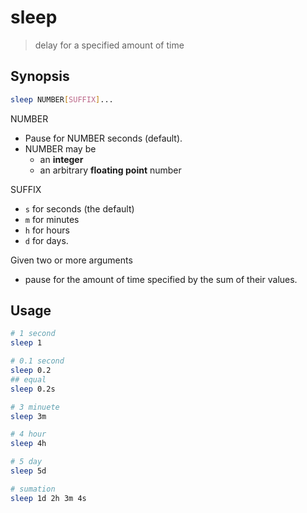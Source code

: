 # sleep

> delay for a specified amount of time

## Synopsis

```bash
sleep NUMBER[SUFFIX]...
```

NUMBER

- Pause for NUMBER seconds (default).
- NUMBER may be
    - an **integer**
    - an arbitrary **floating point** number

SUFFIX

- `s` for seconds (the default)
- `m` for minutes
- `h` for hours
- `d` for days.

Given two or more arguments

- pause for the amount of time specified by the sum of their values.

## Usage

```bash
# 1 second
sleep 1

# 0.1 second
sleep 0.2
## equal
sleep 0.2s

# 3 minuete
sleep 3m

# 4 hour
sleep 4h

# 5 day
sleep 5d

# sumation
sleep 1d 2h 3m 4s
```
